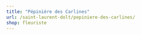 ```yaml
---
title: "Pépinière des Carlines"
url: /saint-laurent-dolt/pepiniere-des-carlines/
shop: fleuriste
---
```


